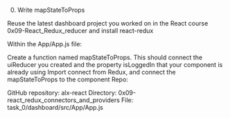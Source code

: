 0. Write mapStateToProps

Reuse the latest dashboard project you worked on in the React course 0x09-React_Redux_reducer and install react-redux

Within the App/App.js file:

Create a function named mapStateToProps. This should connect the uiReducer you created and the property isLoggedIn that your component is already using
Import connect from Redux, and connect the mapStateToProps to the component
Repo:

GitHub repository: alx-react
Directory: 0x09-react_redux_connectors_and_providers
File: task_0/dashboard/src/App/App.js
 
